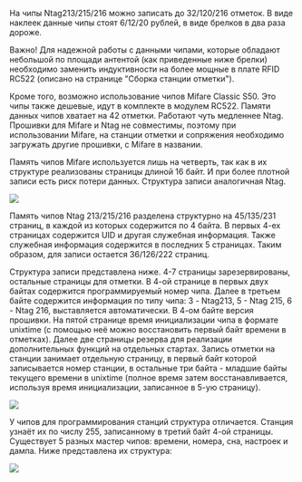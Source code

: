 На чипы Ntag213/215/216 можно записать до 32/120/216 отметок. В виде наклеек данные чипы стоят 6/12/20 рублей, в виде брелков в два раза дороже. 

Важно! Для надежной работы с данными чипами, которые обладают небольшой по площади антентой (как приведенные ниже брелки)
необходимо заменить индуктивности на более мощные в плате RFID RC522 (описано на странице "Сборка станции отметки").

Кроме того, возможно использование чипов Mifare Classic S50. Это чипы также дешевые, идут в комплекте в модулем RC522. Памяти данных чипов хватает на 42 отметки. Работают чуть медленнее Ntag. Прошивки для Mifare и Ntag не совместимы, поэтому при использовании Mifare, на станции отметки и сопряжения необходимо загружать другие прошивки, с Mifare в названии.

Память чипов Mifare используется лишь на четверть, так как в их структуре реализованы страницы длиной 16 байт. И при более плотной записи есть риск потери данных. Структура записи аналогичная Ntag.

![](https://raw.githubusercontent.com/alexandervolikov/sportiduino/master/Images/Chip.JPG)

Память чипов Ntag 213/215/216 разделена структурно на 45/135/231 страниц, в каждой из которых содержится по 4 байта. В первых 4-ех страницах содержится UID и другая служебная информация. Также служебная информация содержится в последних 5 страницах. Таким образом, для записи остается 36/126/222 страниц.

Структура записи представлена ниже. 4-7 страницы зарезервированы, остальные страницы для отметки. В 4-ой странице в первых двух байтах содержится программируемый номер чипа. Далее в третьем байте содержится информация по типу чипа: 3 - Ntag213, 5 - Ntag 215, 6 - Ntag 216, выставляется автоматически. В 4-ом байте версия прошивки. На пятой странице время инициализации чипа в формате unixtime (с помощью неё можно восстановить первый байт времени в отметках). Далее две страницы резерва для реализации дополнительных функций на отдельных стартах. Запись отметки на станции занимает отдельную страницу, в первый байт которой записывается номер станции, в остальные три байта - младшие байты текущего времени в unixtime (полное время затем восстанавливается, используя время инициализации, записанное в 5-ую страницу).

![](https://raw.githubusercontent.com/alexandervolikov/sportiduino/master/Images/Ntag.JPG)

У чипов для программирования станций структура отличается. Станция узнаёт их по числу 255, записанному в третий байт 4-ой страницы. Существует 5 разных мастер чипов: времени, номера, сна, настроек и дампа. Ниже представлена их структура:

![](https://raw.githubusercontent.com/alexandervolikov/sportiduino/master/Images/Master-Ntag.JPG)

